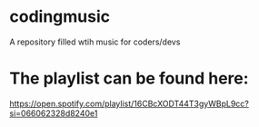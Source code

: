 # codingmusic
A repository filled wtih music for coders/devs

# The playlist can be found here:
https://open.spotify.com/playlist/16CBcXODT44T3gyWBpL9cc?si=066062328d8240e1
